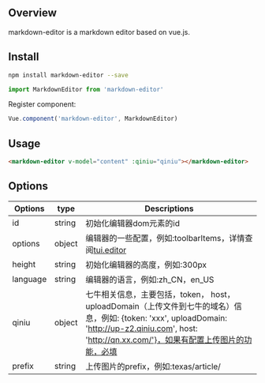 ## Overview
markdown-editor is a markdown editor based on vue.js.

## Install 
```bash
npm install markdown-editor --save
```    

```javascript
import MarkdownEditor from 'markdown-editor'
```

Register component:
```javascript
Vue.component('markdown-editor', MarkdownEditor)
```

## Usage
```html
<markdown-editor v-model="content" :qiniu="qiniu"></markdown-editor>
```

## Options

| Options | type | Descriptions |
| --- | --- | --- |
| id | string | 初始化编辑器dom元素的id |
| options | object| 编辑器的一些配置，例如:toolbarItems，详情查阅[tui.editor](https://github.com/nhnent/tui.editor) |
| height | string | 初始化编辑器的高度，例如:300px |
| language | string | 编辑器的语言，例如:zh_CN，en_US |
| qiniu | object | 七牛相关信息，主要包括，token， host，uploadDomain（上传文件到七牛的域名）信息，例如: {token: 'xxx', uploadDomain: 'http://up-z2.qiniu.com', host: 'http://qn.xx.com/'}，如果有配置上传图片的功能，必填 |
| prefix | string | 上传图片的prefix，例如:texas/article/ |

